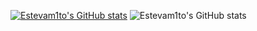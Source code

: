 [![Estevam1to's GitHub stats](https://github-readme-stats.vercel.app/api?username=Estevam1to)](https://github.com/anuraghazra/github-readme-stats)
![Estevam1to's GitHub stats](https://github-readme-stats.vercel.app/api?username=Estevam1to&show_icons=true&theme=dracula)
